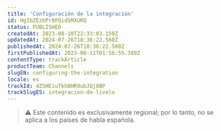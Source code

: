 ```yaml
---
title: 'Configuración de la integración'
id: HgIbZEzbPr8FQid5MXURQ
status: PUBLISHED
createdAt: 2023-08-10T22:33:03.150Z
updatedAt: 2024-07-26T18:36:22.560Z
publishedAt: 2024-07-26T18:36:22.560Z
firstPublishedAt: 2023-08-11T01:56:55.389Z
contentType: trackArticle
productTeam: Channels
slugEN: configuring-the-integration
locale: es
trackId: 4ZSHEiuTkh8HR9ubJQj8BP
trackSlugES: integracion-de-livelo
---
```


>⚠️ Este contenido es exclusivamente regional; 
> por lo tanto, no se aplica a los países de habla española.
